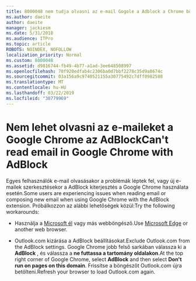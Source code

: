 ```yaml
---
title: 8000048 nem tudja olvasni az e-mail Gogole a Adblock a Chrome böngészőben
ms.author: daeite
author: daeite
manager: jackiesm
ms.date: 5/31/2018
ms.audience: ITPro
ms.topic: article
ROBOTS: NOINDEX, NOFOLLOW
localization_priority: Normal
ms.custom: 8000048
ms.assetid: d9816744-fb49-4b77-a1ad-3ee648508997
ms.openlocfilehash: 70f920edfab4c2306ba0d7bbf2278c35d9a8674c
ms.sourcegitcommit: 03a156a9c9740521155a30775492c7dff0982588
ms.translationtype: MT
ms.contentlocale: hu-HU
ms.lasthandoff: 03/22/2019
ms.locfileid: "30779969"
---
```

# <a name="cant-read-email-in-google-chrome-with-adblock"></a><span data-ttu-id="7eaa9-102">Nem lehet olvasni az e-maileket a Google Chrome az AdBlock</span><span class="sxs-lookup"><span data-stu-id="7eaa9-102">Can't read email in Google Chrome with AdBlock</span></span>

<span data-ttu-id="7eaa9-103">Egyes felhasználók e-mail olvasásakor a problémák léptek fel, vagy új e-mailek szerkesztésekor a AdBlock kiterjesztés a Google Chrome használata esetén.</span><span class="sxs-lookup"><span data-stu-id="7eaa9-103">Some users are experiencing issues when reading email or composing new email when using Google Chrome with the AdBlock extension.</span></span> <span data-ttu-id="7eaa9-104">Próbálkozzon az alábbi lehetőségek közül:</span><span class="sxs-lookup"><span data-stu-id="7eaa9-104">Try the following workarounds:</span></span>
  
- <span data-ttu-id="7eaa9-105">Használja a [Microsoft él](https://go.microsoft.com/fwlink/p/?linkid=2001503&amp;clcid=0x409) vagy más webböngésző.</span><span class="sxs-lookup"><span data-stu-id="7eaa9-105">Use [Microsoft Edge](https://go.microsoft.com/fwlink/p/?linkid=2001503&amp;clcid=0x409) or another web browser.</span></span> 
    
- <span data-ttu-id="7eaa9-106">Outlook.com kizárása a AdBlock beállításokat.</span><span class="sxs-lookup"><span data-stu-id="7eaa9-106">Exclude Outlook.com from the AdBlock settings.</span></span> <span data-ttu-id="7eaa9-107">Google Chrome jobb felső sarkában válassza ki a **AdBlock** , és válassza a **ne futtassa a tartomány oldalakon**.</span><span class="sxs-lookup"><span data-stu-id="7eaa9-107">At the top right corner of Google Chrome, select **AdBlock** and then select **Don't run on pages on this domain**.</span></span> <span data-ttu-id="7eaa9-108">Frissítse a böngészőt Outlook.com újra betölteni.</span><span class="sxs-lookup"><span data-stu-id="7eaa9-108">Refresh your browser to load Outlook.com again.</span></span> 
    

